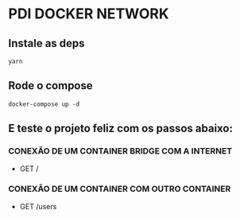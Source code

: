 # PDI DOCKER NETWORK

## Instale as deps

`yarn`

## Rode o compose

`docker-compose up -d`

## E teste o projeto feliz com os passos abaixo:

### CONEXÃO DE UM CONTAINER BRIDGE COM A INTERNET

- GET /

### CONEXÃO DE UM CONTAINER COM OUTRO CONTAINER

- GET /users
